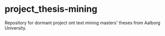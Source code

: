 # project_thesis-mining

Repository for dormant project ont text mining masters' theses from Aalborg University. 
